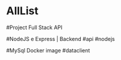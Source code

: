# AllList

#Project Full Stack API

#NodeJS e Express | Backend #api #nodejs

#MySql Docker image #dataclient
